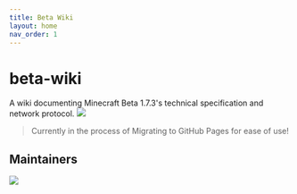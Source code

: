```yaml
---
title: Beta Wiki
layout: home
nav_order: 1
---
```

# beta-wiki
A wiki documenting Minecraft Beta 1.7.3's technical specification and network protocol.
![](../banner.jpg)

> Currently in the process of Migrating to GitHub Pages for ease of use!

## Maintainers
<a href="https://github.com/OfficialPixelBrush/beta-wiki/graphs/contributors">
  <img src="https://contrib.rocks/image?repo=OfficialPixelBrush/beta-wiki" />
</a>